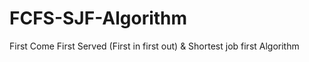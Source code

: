 # FCFS-SJF-Algorithm
First Come First Served (First in first out) &amp; Shortest job first Algorithm
